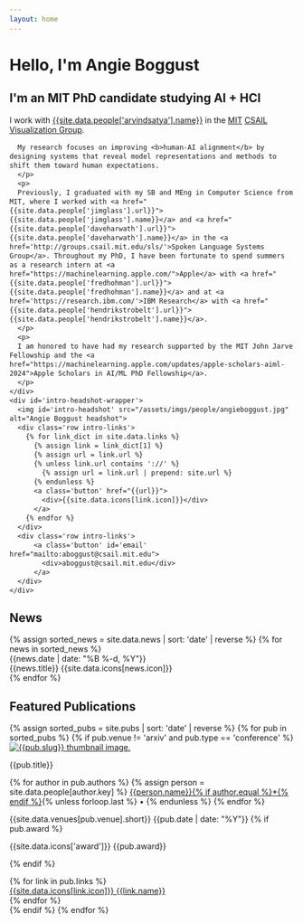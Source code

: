 ```yaml
---
layout: home
---
```

<div id='intro'>
  <h1 id='intro-title'>Hello, I'm Angie Boggust</h1>
  <h2 id='intro-subtitle'>I'm an MIT PhD candidate studying AI + HCI</h2>
  <div id='intro-description'>
    <div id='intro-text-wrapper'>
      <p>
      I work with <a href="{{site.data.people['arvindsatya'].url}}">{{site.data.people['arvindsatya'].name}}</a> in the <a href='http://www.mit.edu/'>MIT</a> <a href='https://www.csail.mit.edu/'>CSAIL</a> <a href='http://vis.mit.edu/'>Visualization Group</a>.

      My research focuses on improving <b>human-AI alignment</b> by designing systems that reveal model representations and methods to shift them toward human expectations.
      </p>
      <p>
      Previously, I graduated with my SB and MEng in Computer Science from MIT, where I worked with <a href="{{site.data.people['jimglass'].url}}">{{site.data.people['jimglass'].name}}</a> and <a href="{{site.data.people['daveharwath'].url}}">{{site.data.people['daveharwath'].name}}</a> in the <a href='http://groups.csail.mit.edu/sls/'>Spoken Language Systems Group</a>. Throughout my PhD, I have been fortunate to spend summers as a research intern at <a href="https://machinelearning.apple.com/">Apple</a> with <a href="{{site.data.people['fredhohman'].url}}">{{site.data.people['fredhohman'].name}}</a> and at <a href='https://research.ibm.com/'>IBM Research</a> with <a href="{{site.data.people['hendrikstrobelt'].url}}">{{site.data.people['hendrikstrobelt'].name}}</a>.
      </p>
      <p>
      I am honored to have had my research supported by the MIT John Jarve Fellowship and the <a href="https://machinelearning.apple.com/updates/apple-scholars-aiml-2024">Apple Scholars in AI/ML PhD Fellowship</a>.
      </p>
    </div>
    <div id='intro-headshot-wrapper'>
      <img id='intro-headshot' src="/assets/imgs/people/angieboggust.jpg" alt="Angie Boggust headshot">
      <div class='row intro-links'>
        {% for link_dict in site.data.links %}
          {% assign link = link_dict[1] %}
          {% assign url = link.url %}
          {% unless link.url contains '://' %}
            {% assign url = link.url | prepend: site.url %}
          {% endunless %}
          <a class='button' href="{{url}}">
            <div>{{site.data.icons[link.icon]}}</div>
          </a>
        {% endfor %}
      </div>
      <div class='row intro-links'>
          <a class='button' id='email' href="mailto:aboggust@csail.mit.edu">
            <div>aboggust@csail.mit.edu</div>
          </a>
      </div>
    </div>
  </div>
</div>

<div id='news' class='section'>
  <h2 class='section-title'>News</h2>
  {% assign sorted_news = site.data.news | sort: 'date' | reverse %}
  {% for news in sorted_news %}
    <div class='news'>
      <div class='news-date'>{{news.date | date: "%B %-d, %Y"}}</div>
      <div class='news-title'>{{news.title}} {{site.data.icons[news.icon]}}</div>
    </div>
  {% endfor %}
</div>

<div id='publications' class='section'>
  <h2 class='section-title'>Featured Publications</h2>
  {% assign sorted_pubs = site.pubs | sort: 'date' | reverse %}
  {% for pub in sorted_pubs %}
  {% if pub.venue != 'arxiv' and pub.type == 'conference' %}
    <div class='publication'>
      <div class='publication-image'>
        <a href="{{pub.links[0].url}}">
          <img class='publication-img' src="/assets/imgs/thumbs/{{pub.slug}}.jpg" alt="{{pub.slug}} thumbnail image.">
        </a>
      </div>
      <div class='publication-info'>
        <div class='publication-detail'>
          <p class='publication-title'>{{pub.title}}</p>
          <p class='publication-authors'>
            {% for author in pub.authors %}
              {% assign person = site.data.people[author.key] %}
              <a class='publication-author' style="{% if person.name == 'Angie Boggust' %} font-weight: bold {% endif %}" href="{{person.url}}">{{person.name}}{% if author.equal %}*{% endif %}</a>{% unless forloop.last %}
              <span class='publication-author'> • </span>
              {% endunless %}
            {% endfor %}
          </p>
          <p class='publication-venue'>{{site.data.venues[pub.venue].short}} {{pub.date | date: "%Y"}}
          {% if pub.award %}
          <p class='publication-award'>{{site.data.icons['award']}} {{pub.award}}</p>
          {% endif %}
          </p>
        </div>
        <div class='publication-links row'>
          {% for link in pub.links %}
            <div class='button'><a class='publication-link' href="{{link.url}}">{{site.data.icons[link.icon]}} {{link.name}}</a></div>
          {% endfor %}
        </div>
      </div>
    </div>
  {% endif %}
  {% endfor %}
</div>